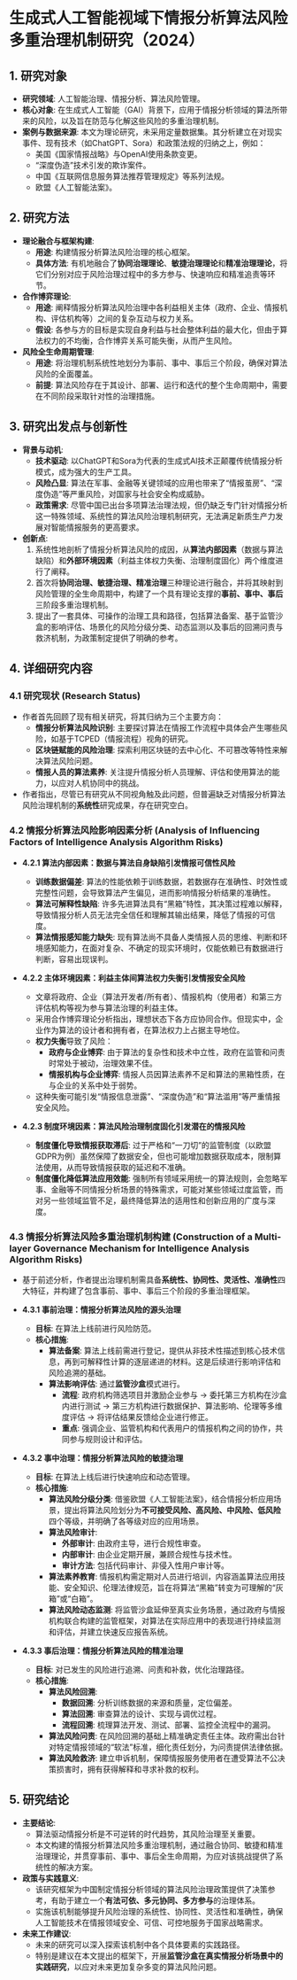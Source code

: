  # 生成式人工智能视域下情报分析算法风险多重治理机制研究（2024）

## 1. 研究对象

- **研究领域**: 人工智能治理、情报分析、算法风险管理。
- **核心对象**: 在生成式人工智能（GAI）背景下，应用于情报分析领域的算法所带来的风险，以及旨在防范与化解这些风险的多重治理机制。
- **案例与数据来源**: 本文为理论研究，未采用定量数据集。其分析建立在对现实事件、现有技术（如ChatGPT、Sora）和政策法规的归纳之上，例如：
    - 美国《国家情报战略》与OpenAI使用条款变更。
    - “深度伪造”技术引发的欺诈案件。
    - 中国《互联网信息服务算法推荐管理规定》等系列法规。
    - 欧盟《人工智能法案》。

## 2. 研究方法

- **理论融合与框架构建**:
    - **用途**: 构建情报分析算法风险治理的核心框架。
    - **具体方法**: 有机地融合了**协同治理理论**、**敏捷治理理论**和**精准治理理论**，将它们分别对应于风险治理过程中的多方参与、快速响应和精准追责等环节。
- **合作博弈理论**:
    - **用途**: 阐释情报分析算法风险治理中各利益相关主体（政府、企业、情报机构、评估机构等）之间的复杂互动与权力关系。
    - **假设**: 各参与方的目标是实现自身利益与社会整体利益的最大化，但由于算法权力的不均衡，合作博弈关系可能失衡，从而产生风险。
- **风险全生命周期管理**:
    - **用途**: 将治理机制系统性地划分为事前、事中、事后三个阶段，确保对算法风险的全面覆盖。
    - **前提**: 算法风险存在于其设计、部署、运行和迭代的整个生命周期中，需要在不同阶段采取针对性的治理措施。

## 3. 研究出发点与创新性

- **背景与动机**:
    - **技术驱动**: 以ChatGPT和Sora为代表的生成式AI技术正颠覆传统情报分析模式，成为强大的生产工具。
    - **风险凸显**: 算法在军事、金融等关键领域的应用也带来了“情报茧房”、“深度伪造”等严重风险，对国家与社会安全构成威胁。
    - **政策需求**: 尽管中国已出台多项算法治理法规，但仍缺乏专门针对情报分析这一特殊领域、系统性的算法风险治理机制研究，无法满足新质生产力发展对智能情报服务的更高要求。
- **创新点**:
    1. 系统性地剖析了情报分析算法风险的成因，从**算法内部因素**（数据与算法缺陷）和**外部环境因素**（利益主体权力失衡、治理制度固化）两个维度进行了阐释。
    2. 首次将**协同治理、敏捷治理、精准治理**三种理论进行融合，并将其映射到风险管理的全生命周期中，构建了一个具有理论支撑的**事前、事中、事后**三阶段多重治理机制。
    3. 提出了一套具体、可操作的治理工具和路径，包括算法备案、基于监管沙盒的影响评估、场景化的风险分级分类、动态监测以及事后的回溯问责与救济机制，为政策制定提供了明确的参考。

## 4. 详细研究内容

### 4.1 研究现状 (Research Status)

- 作者首先回顾了现有相关研究，将其归纳为三个主要方向：
    - **情报分析算法风险识别**: 主要探讨算法在情报工作流程中具体会产生哪些风险，如基于TCPED（情报流程）视角的研究。
    - **区块链赋能的风险治理**: 探索利用区块链的去中心化、不可篡改等特性来解决算法风险问题。
    - **情报人员的算法素养**: 关注提升情报分析人员理解、评估和使用算法的能力，以应对人机协同中的挑战。
- 作者指出，尽管已有研究从不同视角触及此问题，但普遍缺乏对情报分析算法风险治理机制的**系统性**研究成果，存在研究空白。

### 4.2 情报分析算法风险影响因素分析 (Analysis of Influencing Factors of Intelligence Analysis Algorithm Risks)

- **4.2.1 算法内部因素：数据与算法自身缺陷引发情报可信性风险**
    - **训练数据偏差**: 算法的性能依赖于训练数据，若数据存在准确性、时效性或完整性问题，会导致算法产生偏见，进而影响情报分析结果的准确性。
    - **算法可解释性缺陷**: 许多先进算法具有“黑箱”特性，其决策过程难以解释，导致情报分析人员无法完全信任和理解其输出结果，降低了情报的可信度。
    - **算法情报感知能力缺失**: 现有算法尚不具备人类情报人员的思维、判断和环境感知能力，在面对复杂、不确定的现实环境时，仅能依赖已有数据进行判断，容易出现误判。

- **4.2.2 主体环境因素：利益主体间算法权力失衡引发情报安全风险**
    - 文章将政府、企业（算法开发者/所有者）、情报机构（使用者）和第三方评估机构等视为参与算法治理的利益主体。
    - 采用合作博弈理论分析指出，理想状态下各方应协同合作。但现实中，企业作为算法的设计者和拥有者，在算法权力上占据主导地位。
    - **权力失衡**导致了风险：
        - **政府与企业博弈**: 由于算法的复杂性和技术中立性，政府在监管和问责时常处于被动，治理效果不佳。
        - **情报机构与企业博弈**: 情报人员因算法素养不足和算法的黑箱性质，在与企业的关系中处于弱势。
    - 这种失衡可能引发“情报信息泄露”、“深度伪造”和“算法滥用”等严重情报安全风险。

- **4.2.3 制度环境因素：算法风险治理制度固化引发潜在的情报风险**
    - **制度僵化导致情报获取滞后**: 过于严格和“一刀切”的监管制度（以欧盟GDPR为例）虽然保障了数据安全，但也可能增加数据获取成本，限制算法使用，从而导致情报获取的延迟和不准确。
    - **制度僵化降低算法应用效能**: 强制所有领域采用统一的算法规则，会忽略军事、金融等不同情报分析场景的特殊需求，可能对某些领域过度监管，而对另一些领域监管不足，最终降低算法的适用性和创新应用的广度与深度。

### 4.3 情报分析算法风险多重治理机制构建 (Construction of a Multi-layer Governance Mechanism for Intelligence Analysis Algorithm Risks)

- 基于前述分析，作者提出治理机制需具备**系统性、协同性、灵活性、准确性**四大特征，并构建了包含事前、事中、事后三个阶段的多重治理框架。

- **4.3.1 事前治理：情报分析算法风险的源头治理**
    - **目标**: 在算法上线前进行风险防范。
    - **核心措施**:
        - **算法备案**: 算法上线前需进行登记，提供从非技术性描述到核心技术信息，再到可解释性计算的逐层递进的材料。这是后续进行影响评估和风险追溯的基础。
        - **算法影响评估**: 通过**监管沙盒**模式进行。
            - **流程**: 政府机构筛选项目并激励企业参与 -> 委托第三方机构在沙盒内进行测试 -> 第三方机构进行数据保护、算法影响、伦理等多维度评估 -> 将评估结果反馈给企业进行修正。
            - **重点**: 强调企业、监管机构和代表用户的情报机构之间的协作，共同参与规则设计和评估。

- **4.3.2 事中治理：情报分析算法风险的敏捷治理**
    - **目标**: 在算法上线后进行快速响应和动态管理。
    - **核心措施**:
        - **算法风险分级分类**: 借鉴欧盟《人工智能法案》，结合情报分析应用场景，提出将算法风险划分为**不可接受风险、高风险、中风险、低风险**四个等级，并明确了各等级对应的应用场景。
        - **算法风险审计**:
            - **外部审计**: 由政府主导，进行合规性审查。
            - **内部审计**: 由企业定期开展，兼顾合规性与技术性。
            - **审计方法**: 包括代码审计、非侵入性用户审计等。
        - **算法素养教育**: 情报机构需定期对人员进行培训，内容涵盖算法应用技能、安全知识、伦理法律规范，旨在将算法“黑箱”转变为可理解的“灰箱”或“白箱”。
        - **算法风险动态监测**: 将监管沙盒延伸至真实业务场景，通过政府与情报机构联合构建的监管框架，对算法在实际应用中的表现进行持续监测和评估，并建立快速反应报告系统。

- **4.3.3 事后治理：情报分析算法风险的精准治理**
    - **目标**: 对已发生的风险进行追溯、问责和补救，优化治理路径。
    - **核心措施**:
        - **算法风险回溯**:
            - **数据回溯**: 分析训练数据的来源和质量，定位偏差。
            - **算法回溯**: 审查算法的设计、实现与调优过程。
            - **流程回溯**: 梳理算法开发、测试、部署、监控全流程中的漏洞。
        - **算法风险问责**: 在风险回溯的基础上精准确定责任主体。政府需出台针对特定情报领域的“软法”标准，细化责任划分，为问责提供法律依据。
        - **算法风险救济**: 建立申诉机制，保障情报服务使用者在遭受算法不公决策损害时，拥有获得解释和寻求补救的权利。

## 5. 研究结论

- **主要结论**:
    - 算法驱动情报分析是不可逆转的时代趋势，其风险治理至关重要。
    - 本文构建的情报分析算法风险多重治理机制，通过融合协同、敏捷和精准治理理论，并贯穿事前、事中、事后全生命周期，为应对该挑战提供了系统性的解决方案。
- **政策与实践意义**:
    - 该研究框架为中国制定情报分析领域的算法风险治理政策提供了决策参考，有助于建立一个**有法可依、多元协同、多方参与**的治理体系。
    - 实施该机制能够提升风险治理的系统性、协同性、灵活性和准确性，确保人工智能技术在情报领域安全、可信、可控地服务于国家战略需求。
- **未来工作建议**:
    - 未来的研究可以深入探索该机制中各个具体要素的实践路径。
    - 特别是建议在本文提出的框架下，开展**监管沙盒在真实情报分析场景中的实践研究**，以应对未来更加复杂多变的算法风险问题。
